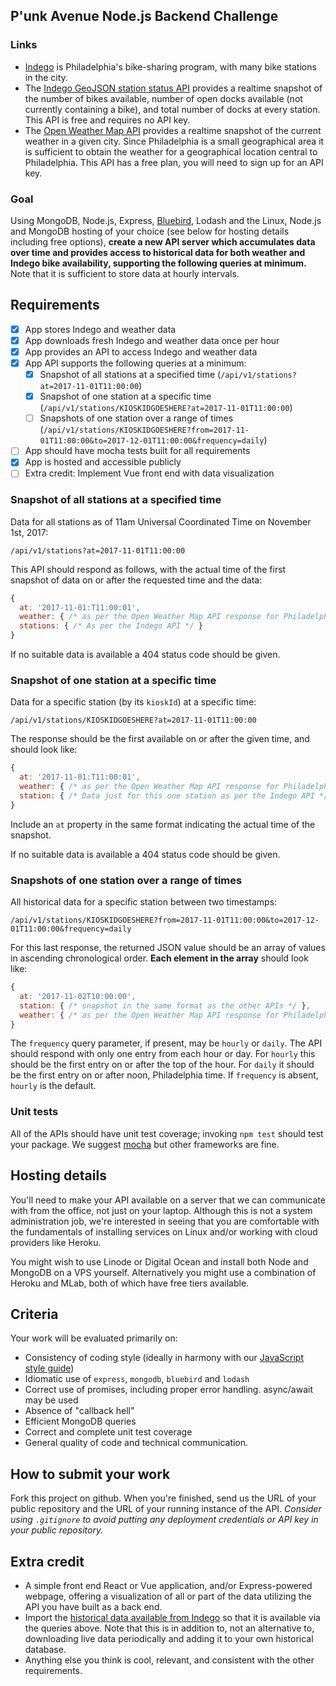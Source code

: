 ## P'unk Avenue Node.js Backend Challenge

### Links
- [Indego](https://www.rideindego.com) is Philadelphia's bike-sharing program, with many bike stations in the city.
- The [Indego GeoJSON station status API](https://www.rideindego.com/stations/json/) provides a realtime snapshot of the number of bikes available, number of open docks available (not currently containing a bike), and total number of docks at every station. This API is free and requires no API key.
- The [Open Weather Map API](https://openweathermap.org/current#name) provides a realtime snapshot of the current weather in a given city. Since Philadelphia is a small geographical area it is sufficient to obtain the weather for a geographical location central to Philadelphia. This API has a free plan, you will need to sign up for an API key.

### Goal
Using MongoDB, Node.js, Express, [Bluebird](https://npmjs.org/package/bluebird), Lodash and the Linux, Node.js and MongoDB hosting of your choice (see below for hosting details including free options), **create a new API server which accumulates data over time and provides access to historical data for both weather and Indego bike availability, supporting the following queries at minimum.** Note that it is sufficient to store data at hourly intervals.

## Requirements
- [X] App stores Indego and weather data
- [X] App downloads fresh Indego and weather data once per hour
- [X] App provides an API to access Indego and weather data
- [X] App API supports the following queries at a minimum:
  - [X] Snapshot of all stations at a specified time (`/api/v1/stations?at=2017-11-01T11:00:00`)
  - [X] Snapshot of one station at a specific time (`/api/v1/stations/KIOSKIDGOESHERE?at=2017-11-01T11:00:00`)
  - [ ] Snapshots of one station over a range of times  (`/api/v1/stations/KIOSKIDGOESHERE?from=2017-11-01T11:00:00&to=2017-12-01T11:00:00&frequency=daily`)
- [ ] App should have mocha tests built for all requirements
- [X] App is hosted and accessible publicly
- [ ] Extra credit: Implement Vue front end with data visualization

### Snapshot of all stations at a specified time

Data for all stations as of 11am Universal Coordinated Time on November 1st, 2017:

`/api/v1/stations?at=2017-11-01T11:00:00`

This API should respond as follows, with the actual time of the first snapshot of data on or after the requested time and the data:

```javascript
{
  at: '2017-11-01:T11:00:01',
  weather: { /* as per the Open Weather Map API response for Philadelphia */ },
  stations: { /* As per the Indego API */ }
}
```

If no suitable data is available a 404 status code should be given.

### Snapshot of one station at a specific time

Data for a specific station (by its `kioskId`) at a specific time:

`/api/v1/stations/KIOSKIDGOESHERE?at=2017-11-01T11:00:00`

The response should be the first available on or after the given time, and should look like:

```javascript
{
  at: '2017-11-01:T11:00:01',
  weather: { /* as per the Open Weather Map API response for Philadelphia */ },
  station: { /* Data just for this one station as per the Indego API */ }
}
```

Include an `at` property in the same format indicating the actual time of the snapshot.

If no suitable data is available a 404 status code should be given.

### Snapshots of one station over a range of times

All historical data for a specific station between two timestamps:

`/api/v1/stations/KIOSKIDGOESHERE?from=2017-11-01T11:00:00&to=2017-12-01T11:00:00&frequency=daily`

For this last response, the returned JSON value should be an array of values in ascending chronological order. **Each element in the array** should look like:

```javascript
{
  at: '2017-11-02T10:00:00',
  station: { /* snapshot in the same format as the other APIs */ },
  weather: { /* as per the Open Weather Map API response for Philadelphia */ }
}
```

The `frequency` query parameter, if present, may be `hourly` or `daily`. The API should respond with only one entry from each hour or day. For `hourly` this should be the first entry on or after the top of the hour. For `daily` it should be the first entry on or after noon, Philadelphia time. If `frequency` is absent, `hourly` is the default.

### Unit tests

All of the APIs should have unit test coverage; invoking `npm test` should test your package. We suggest [mocha](https://npmjs.org/package/mocha) but other frameworks are fine.

## Hosting details

You'll need to make your API available on a server that we can communicate with from the office, not just on your laptop. Although this is not a system administration job, we're interested in seeing that you are comfortable with the fundamentals of installing services on Linux and/or working with cloud providers like Heroku.

You might wish to use Linode or Digital Ocean and install both Node and MongoDB on a VPS yourself. Alternatively you might use a combination of Heroku and MLab, both of which have free tiers available.

## Criteria

Your work will be evaluated primarily on:

* Consistency of coding style (ideally in harmony with our [JavaScript style guide](https://github.com/punkave/best-practices/blob/master/javascript.md))
* Idiomatic use of `express`, `mongodb`, `bluebird` and `lodash`
* Correct use of promises, including proper error handling. async/await may be used
* Absence of "callback hell"
* Efficient MongoDB queries
* Correct and complete unit test coverage
* General quality of code and technical communication.

## How to submit your work

Fork this project on github. When you're finished, send us the URL of your public repository and the URL of your running instance of the API. *Consider using `.gitignore` to avoid putting any deployment credentials or API key in your public repository.*

## Extra credit

* A simple front end React or Vue application, and/or Express-powered webpage, offering a visualization of all or part of the data utilizing the API you have built as a back end.
* Import the [historical data available from Indego](https://www.rideindego.com/about/data/) so that it is available via the queries above. Note that this is in addition to, not an alternative to, downloading live data periodically and adding it to your own historical database.
* Anything else you think is cool, relevant, and consistent with the other requirements.
